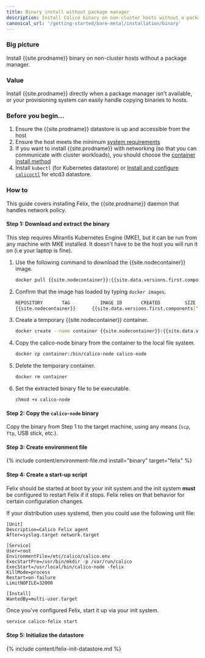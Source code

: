 ```yaml
---
title: Binary install without package manager
description: Install Calico binary on non-cluster hosts without a package manager.
canonical_url: '/getting-started/bare-metal/installation/binary'
---
```


### Big picture
Install {{site.prodname}} binary on non-cluster hosts without a package manager.

### Value
Install {{site.prodname}} directly when a package manager isn't available, or your provisioning system can easily handle copying binaries to hosts.

### Before you begin... 

1. Ensure the {{site.prodname}} datastore is up and accessible from the host
1. Ensure the host meets the minimum [system requirements](../requirements)
1. If you want to install {{site.prodname}} with networking (so that you can communicate with cluster workloads), you should choose the [container install method](./container)
1. Install `kubectl` (for Kubernetes datastore) or [Install and configure `calicoctl`]({{site.baseurl}}/getting-started/clis/calicoctl/) for etcd3 datastore.

### How to

This guide covers installing Felix, the {{site.prodname}} daemon that handles network policy.

#### Step 1: Download and extract the binary

This step requires Mirantis Kubernetes Engine (MKE), but it can be run from any machine with MKE installed. It doesn't have to be the host you will run it on (i.e your laptop is fine).

1. Use the following command to download the {{site.nodecontainer}} image.

   ```bash
   docker pull {{site.nodecontainer}}:{{site.data.versions.first.components["calico/node"].version}}
   ```

1. Confirm that the image has loaded by typing `docker images`.

   ```bash
   REPOSITORY       TAG           IMAGE ID       CREATED         SIZE
   {{site.nodecontainer}}      {{site.data.versions.first.components["calico/node"].version}}        e07d59b0eb8a   2 minutes ago   42MB
   ```

1. Create a temporary {{site.nodecontainer}} container.

   ```bash
   docker create --name container {{site.nodecontainer}}:{{site.data.versions.first.components["calico/node"].version}}
   ```

1. Copy the calico-node binary from the container to the local file system.

   ```bash
   docker cp container:/bin/calico-node calico-node
   ```

1. Delete the temporary container.

   ```bash
   docker rm container
   ```

1. Set the extracted binary file to be executable.

   ```
   chmod +x calico-node
   ```

#### Step 2: Copy the `calico-node` binary

Copy the binary from Step 1 to the target machine, using any means (`scp`, `ftp`, USB stick, etc.).

#### Step 3: Create environment file

{% include content/environment-file.md install="binary" target="felix" %}

#### Step 4: Create a start-up script

Felix should be started at boot by your init system and the init system
**must** be configured to restart Felix if it stops. Felix relies on
that behavior for certain configuration changes.

If your distribution uses systemd, then you could use the following unit
file:

    [Unit]
    Description=Calico Felix agent
    After=syslog.target network.target

    [Service]
    User=root
    EnvironmentFile=/etc/calico/calico.env
    ExecStartPre=/usr/bin/mkdir -p /var/run/calico
    ExecStart=/usr/local/bin/calico-node -felix
    KillMode=process
    Restart=on-failure
    LimitNOFILE=32000

    [Install]
    WantedBy=multi-user.target

Once you've configured Felix, start it up via your init system.

```bash
service calico-felix start
```
#### Step 5: Initialize the datastore

{% include content/felix-init-datastore.md %}

